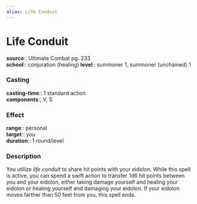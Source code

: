 ```yaml
---
alias: Life Conduit
---
```


# Life Conduit 

**source**:: Ultimate Combat pg. 233  
**school**:: conjuration (healing)
**level**:: summoner 1, summoner (unchained) 1

### Casting 

**casting-time**:: 1 standard action  
**components**:: V, S

### Effect 

**range**:: personal  
**target**:: you  
**duration**:: 1 round/level

### Description 

You utilize *life conduit* to share hit points with your eidolon. While this spell is active, you can spend a swift action to transfer 1d6 hit points between you and your eidolon, either taking damage yourself and healing your eidolon or healing yourself and damaging your eidolon. If your eidolon moves farther than 50 feet from you, this spell ends.

